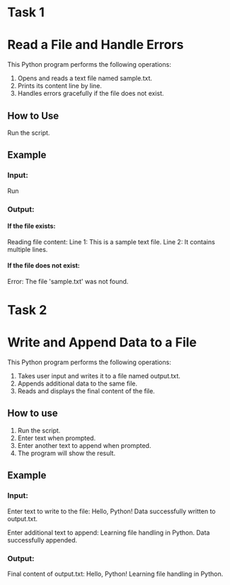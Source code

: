 # Task 1
# Read a File and Handle Errors

This Python program performs the following operations:
1.   Opens and reads a text file named sample.txt.
2.   Prints its content line by line.
3.   Handles errors gracefully if the file does not exist.

## How to Use

Run the script.

## Example

### Input:
Run 

### Output:
#### If the file exists:
Reading file content:
Line 1: This is a sample text file.
Line 2: It contains multiple lines.

#### If the file does not exist:
Error: The file 'sample.txt' was not found.

# Task 2
# Write and Append Data to a File

This Python program performs the following operations:
1.   Takes user input and writes it to a file named output.txt.
2.   Appends additional data to the same file.
3.   Reads and displays the final content of the file.

## How to use

1. Run the script.
2. Enter text when prompted.
3. Enter another text to append when prompted.
4. The program will show the result.

## Example

### Input:
Enter text to write to the file: Hello, Python!
Data successfully written to output.txt.

Enter additional text to append: Learning file handling in Python.
Data successfully appended.

### Output:
Final content of output.txt:
Hello, Python!
Learning file handling in Python.
